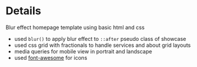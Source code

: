 # Details

Blur effect homepage template using basic html and css

- used `blur()` to apply blur effect to `::after` pseudo class of showcase
- used css grid with fractionals to handle services and about grid layouts
- media queries for mobile view in portrait and landscape
- used [font-awesome](https://fontawesome.com/) for icons
